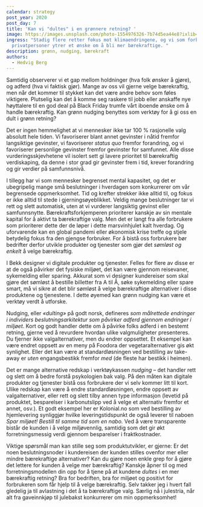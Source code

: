 ```yaml
---
calendar: strategy
post_year: 2020
post_day: 7
title: 'Kan vi "dultes" i en grønnere retning? '
image: https://images.unsplash.com/photo-1554976326-7b74d5ea44e8?ixlib=rb-1.2.1&ixid=MXwxMjA3fDB8MHxwaG90by1wYWdlfHx8fGVufDB8fHw%3D&auto=format&fit=crop&w=728&q=80
ingress: "Stadig flere retter fokus mot klimaendringene, og vi som forbrukere og
  privatpersoner ytrer et ønske om å bli mer bærekraftige. "
description: grønn, nudging, bærekraft
authors:
  - Hedvig Berg
---
```

Samtidig observerer vi et gap mellom holdninger (hva folk ønsker å gjøre), og adferd (hva vi faktisk gjør). Mange av oss vil gjerne velge bærekraftig, men når det kommer til stykket kan det være andre behov som føles viktigere. Plutselig kan det å komme seg raskere til jobb eller anskaffe nye høyttalere til en god deal på Black Friday trumfe vårt iboende ønske om å handle bærekraftig. Kan grønn nudging benyttes som verktøy for å gi oss en dult i grønn retning?

Det er ingen hemmelighet at vi mennesker ikke tar 100 % rasjonelle valg absolutt hele tiden. Vi favoriserer blant annet gevinster i nåtid fremfor langsiktige gevinster, vi favoriserer *status quo* fremfor forandring, og vi favoriserer personlige gevinster fremfor gevinster for samfunnet. Alle disse vurderingsskjevhetene vil isolert sett gi lavere prioritet til bærekraftig verdiskaping, da denne i stor grad gir gevinster frem i tid, krever forandring og gir verdier på samfunnsnivå.

I tillegg har vi som mennesker begrenset mental kapasitet, og det er ubegripelig mange små beslutninger i hverdagen som konkurrerer om vår begrensede oppmerksomhet. Tid og krefter strekker ikke alltid til, og fokus er ikke alltid til stede i gjerningsøyeblikket. Veldig mange beslutninger tar vi rett og slett automatisk, uten at vi vurderer langsiktig gevinst eller samfunnsnytte. Bærekraftsforkjemperen prioriterer kanskje av sin mentale kapital for å aktivt ta bærekraftige valg. Men det er langt fra alle forbrukere som prioriterer dette der de løper i dette marsvinhjulet kalt hverdag. Og uforvarende kan en global pandemi eller økonomisk krise treffe og stjele betydelig fokus fra den gjengse forbruker. For å bistå oss forbrukere bør bedrifter derfor utvikle produkter og tjenester som gjør det *sømløst og enkelt* å velge bærekraftig.

I Bekk designer vi digitale produkter og tjenester. Felles for flere av disse er at de også påvirker det fysiske miljøet, det kan være gjennom reisevaner, sykemelding eller sparing. Akkurat som vi designer kundereiser som skal gjøre det sømløst å bestille billetter fra A til Å, søke sykemelding eller spare smart, må vi sikre at det blir sømløst å velge bærekraftige alternativer i disse produktene og tjenestene. I dette øyemed kan grønn nudging kan være et verktøy verdt å utforske.

Nudging, eller *«dulting»* på godt norsk, defineres *som målrettede endringer i individers beslutningsarkitektur som påvirker adferd gjennom endringer i miljøet*. Kort og godt handler dette om å påvirke folks adferd i en bestemt retning, gjerne ved å revurdere hvordan ulike valgmuligheter presenteres. Du fjerner ikke valgalternativer, men du endrer oppsettet. Et eksempel kan være endret oppsett av en meny på Foodora der vegetaralternativer gis økt synlighet. Eller det kan være at standardløsningen ved bestilling av take-away er *uten* engangsbestikk fremfor *med* (de fleste har bestikk i heimen).

Det er mange alternative redskap i verktøykassen *nudging* – det handler rett og slett om å bedre forstå psykologien bak valg. På den måten kan digitale produkter og tjenester bistå oss forbrukere der vi selv kommer litt til kort. Ulike redskap kan være å endre standardløsningen, endre oppsett av valgalternativer, eller rett og slett tilby annen type informasjon (levetid på produktet, besparelser i karbonutslipp ved å velge et alternativ fremfor et annet, osv.). Et godt eksempel her er Kolonial.no som ved bestilling av hjemlevering synliggjør hvilke leveringstidspunkt de også leverer til naboen *Spar miljøet! Bestill til samme tid som en nabo.* Ved å være transparente bistår de kunden i å velge miljøvennlig, samtidig som det gir økt forretningsmessig verdi gjennom besparelser i fraktkostnader.

Viktige spørsmål man kan stille seg som produktutvikler, er gjerne: Er det noen beslutningsnoder i kundereisen der kunden stilles ovenfor mer eller mindre bærekraftige alternativer? Kan du gjøre noen enkle grep for å gjøre det lettere for kunden å velge mer bærekraftig? Kanskje åpner til og med forretningsmodellen din opp for å tjene på at kundene *dultes* i en mer bærekraftig retning? Bra for bedriften, bra for miljøet og positivt for forbrukeren som får hjelp til å velge bærekraftig. Selv takker jeg i hvert fall gledelig ja til avlastning i det å ta bærekraftige valg. Særlig nå i julestria, når alt fra gaveinnkjøp til julebakst konkurrerer om min oppmerksomhet!

<!--EndFragment-->